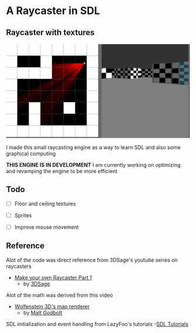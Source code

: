 # A Raycaster in SDL

## Raycaster with textures

 ![Sample Image](images/raycaster_new.PNG)

I made this small raycasting engine as a way to learn SDL and also some graphical computing

**THIS ENGINE IS IN DEVELOPMENT**
I am currently working on optimizing and revamping the engine to be more efficient

## Todo
   -[ ] Floor and ceiling textures
   -[ ] Sprites
   -[ ] Improve mouse movement


## Reference
Alot of the code was direct reference from 3DSage's youtube series on raycasters
 - [Make your own Raycaster Part 1](https://www.youtube.com/watch?v=gYRrGTC7GtA)
    - by [3DSage](https://www.youtube.com/c/3DSage)

Alot of the math was derived from this video
 - [Wolfenstein 3D's map renderer](https://www.youtube.com/watch?v=eOCQfxRQ2pY&list=WL&index=124)
    - by [Matt Godbolt](https://www.youtube.com/c/MattGodbolt)

SDL initialization and event handling from LazyFoo's tutorials
   -[SDL Tutorials](https://lazyfoo.net/tutorials/SDL/)


